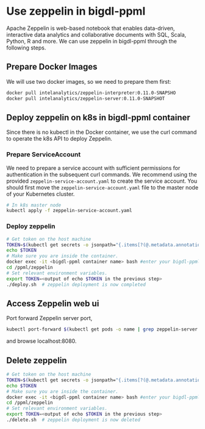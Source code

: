 # Use zeppelin in bigdl-ppml
Apache Zeppelin is web-based notebook that enables data-driven, interactive data analytics and collaborative documents with SQL, Scala, Python, R and more.
We can use zeppelin in bigdl-ppml through the following steps.
## Prepare Docker Images
We will use two docker images, so we need to prepare them first:
```bash
docker pull intelanalytics/zeppelin-interpreter:0.11.0-SNAPSHO
docker pull intelanalytics/zeppelin-server:0.11.0-SNAPSHOT
```
## Deploy zeppelin on k8s in bigdl-ppml container
Since there is no kubectl in the Docker container, we use the curl command to operate the k8s API to deploy Zeppelin.
### Prepare ServiceAccount 
We need to prepare a service account with sufficient permissions for authentication in the subsequent curl commands.
We recommend using the provided `zeppelin-service-account.yaml` to create the service account.
You should first move the `zeppelin-service-account.yaml` file to the master node of your Kubernetes cluster.
```bash
# In k8s master node
kubectl apply -f zeppelin-service-account.yaml
```

### Deploy zeppelin

```bash
# Get token on the host machine
TOKEN=$(kubectl get secrets -o jsonpath="{.items[?(@.metadata.annotations['kubernetes\.io/service-account\.name']=='zeppelin')].data.token}"|base64 -d)
echo $TOKEN
# Make sure you are inside the container.
docker exec -it <bigdl-ppml container name> bash #enter your bigdl-ppml container
cd /ppml/zeppelin
# Set relevant environment variables.
export TOKEN=<output of echo $TOKEN in the previous step>
./deploy.sh  # zeppelin deployment is now completed
```
## Access Zeppelin web ui
Port forward Zeppelin server port,
```bash
kubectl port-forward $(kubectl get pods -o name | grep zeppelin-server | head -n 1 | sed 's\pod/\\') 8080:80 --address 0.0.0.0
```
and browse localhost:8080. 

## Delete zeppelin 
```bash
# Get token on the host machine
TOKEN=$(kubectl get secrets -o jsonpath="{.items[?(@.metadata.annotations['kubernetes\.io/service-account\.name']=='zeppelin')].data.token}"|base64 -d)
echo $TOKEN
# Make sure you are inside the container.
docker exec -it <bigdl-ppml container name> bash #enter your bigdl-ppml container
cd /ppml/zeppelin
# Set relevant environment variables.
export TOKEN=<output of echo $TOKEN in the previous step>
./delete.sh  # zeppelin deployment is now deleted
```
